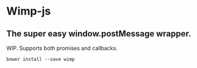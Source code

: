 # Wimp-js
## The super easy window.postMessage wrapper.

WIP. Supports both promises and callbacks.

`bower install --save wimp`

